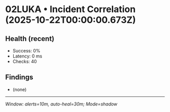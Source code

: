 # 02LUKA • Incident Correlation (2025-10-22T00:00:00.673Z)

## Health (recent)
- Success: 0%
- Latency: 0 ms
- Checks: 40

## Findings
- (none)

---
_Window: alerts=10m, auto-heal=30m; Mode=shadow_